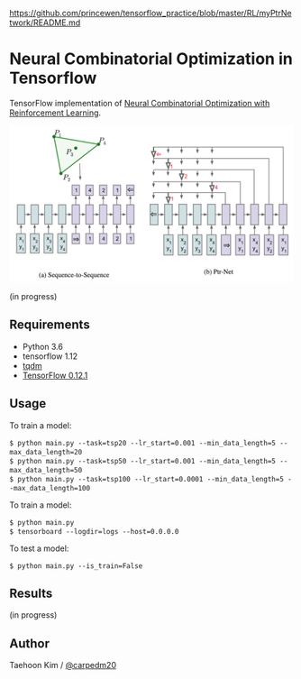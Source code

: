 https://github.com/princewen/tensorflow_practice/blob/master/RL/myPtrNetwork/README.md


# Neural Combinatorial Optimization in Tensorflow

TensorFlow implementation of [Neural Combinatorial Optimization with Reinforcement Learning](http://arxiv.org/abs/1611.09940).

![model](./assets/model.png)

(in progress)


## Requirements

- Python 3.6
- tensorflow 1.12
- [tqdm](httsp://github.com/tqdm/tqdm)
- [TensorFlow 0.12.1](httsp://github.com/tensorflow/tensorflow/tree/r0.12)


## Usage

To train a model:

    $ python main.py --task=tsp20 --lr_start=0.001 --min_data_length=5 --max_data_length=20
    $ python main.py --task=tsp50 --lr_start=0.001 --min_data_length=5 --max_data_length=50
    $ python main.py --task=tsp100 --lr_start=0.0001 --min_data_length=5 --max_data_length=100


To train a model:

    $ python main.py
    $ tensorboard --logdir=logs --host=0.0.0.0

To test a model:

    $ python main.py --is_train=False

## Results

(in progress)


## Author

Taehoon Kim / [@carpedm20](http://carpedm20.github.io)